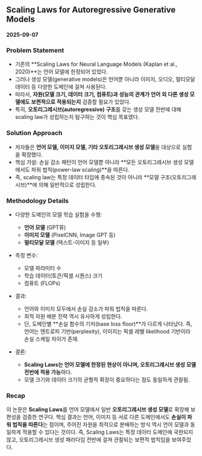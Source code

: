 ## Scaling Laws for Autoregressive Generative Models

#### 2025-09-07

### Problem Statement

* 기존의 \*\*Scaling Laws for Neural Language Models (Kaplan et al., 2020)\*\*는 언어 모델에 한정되어 있었다.
* 그러나 생성 모델(generative models)은 언어뿐 아니라 이미지, 오디오, 멀티모달 데이터 등 다양한 도메인에 걸쳐 사용된다.
* 따라서, **자원(모델 크기, 데이터 크기, 컴퓨트)과 성능의 관계가 언어 외 다른 생성 모델에도 보편적으로 적용되는지** 검증할 필요가 있었다.
* 특히, **오토리그레시브(autoregressive) 구조**를 갖는 생성 모델 전반에 대해 scaling law가 성립하는지 탐구하는 것이 핵심 목표였다.

### Solution Approach

* 저자들은 **언어 모델, 이미지 모델, 기타 오토리그레시브 생성 모델**을 대상으로 실험을 확장했다.
* 핵심 가설: 손실 감소 패턴이 언어 모델뿐 아니라 \*\*모든 오토리그레시브 생성 모델에서도 파워 법칙(power-law scaling)\*\*을 따른다.
* 즉, scaling law는 특정 데이터 타입에 종속된 것이 아니라 \*\*모델 구조(오토리그레시브)\*\*에 의해 일반적으로 성립한다.

### Methodology Details

* 다양한 도메인의 모델 학습 실험을 수행:

  * **언어 모델** (GPT류)
  * **이미지 모델** (PixelCNN, Image GPT 등)
  * **멀티모달 모델** (텍스트-이미지 등 일부)
* 측정 변수:

  * 모델 파라미터 수
  * 학습 데이터(토큰/픽셀 시퀀스) 크기
  * 컴퓨트 (FLOPs)
* 결과:

  * 언어와 이미지 모두에서 손실 감소가 파워 법칙을 따른다.
  * 최적 자원 배분 전략 역시 유사하게 성립한다.
  * 단, 도메인별 \*\*손실 함수의 기저(base loss floor)\*\*가 다르게 나타났다. 즉, 언어는 엔트로피 기반(perplexity), 이미지는 픽셀 레벨 likelihood 기반이라 손실 스케일 차이가 존재.
* 결론:

  * **Scaling Laws는 언어 모델에 한정된 현상이 아니며, 오토리그레시브 생성 모델 전반에 적용 가능**하다.
  * 모델 크기와 데이터 크기의 균형적 확장이 중요하다는 점도 동일하게 관찰됨.

### Recap

이 논문은 **Scaling Laws**를 언어 모델에서 일반 **오토리그레시브 생성 모델**로 확장해 보편성을 검증한 연구다.
핵심 결과는 언어, 이미지 등 서로 다른 도메인에서도 **손실이 파워 법칙을 따른다**는 점이며, 주어진 자원을 최적으로 분배하는 방식 역시 언어 모델과 동일하게 적용할 수 있다는 것이다.
즉, Scaling Laws는 특정 데이터 도메인에 국한되지 않고, 오토리그레시브 생성 패러다임 전반에 걸쳐 관찰되는 보편적 법칙임을 보여주었다.
